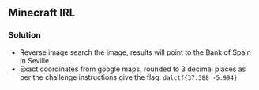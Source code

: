 ## Minecraft IRL
### Solution

- Reverse image search the image, results will point to the Bank of Spain in Seville
- Exact coordinates from google maps, rounded to 3 decimal places as per the challenge instructions give the flag:
  `dalctf{37.388_-5.994}`